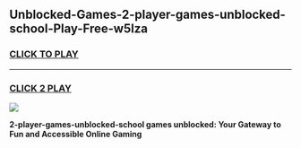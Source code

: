 
## Unblocked-Games-2-player-games-unblocked-school-Play-Free-w5lza
<h3>
<a href="https://premium76.site?title=2-player-games-unblocked-school&ref=18A">CLICK TO PLAY</a></h3>
<hr>

<h3>
<a href="https://premium76.site?title=2-player-games-unblocked-school&ref=18A">CLICK 2 PLAY</a>
  
</h3>

<a href="https://premium76.site?title=2-player-games-unblocked-school&ref=18A"><img src="https://clearcache.store/games.png"></a>


**2-player-games-unblocked-school games unblocked: Your Gateway to Fun and Accessible Online Gaming**
